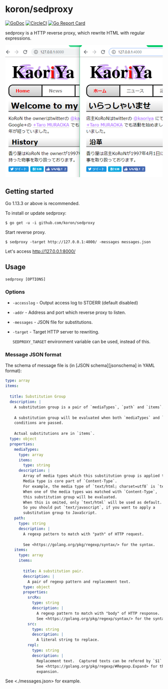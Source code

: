 # koron/sedproxy

[![GoDoc](https://godoc.org/github.com/koron/sedproxy?status.svg)](https://godoc.org/github.com/koron/sedproxy)
[![CircleCI](https://img.shields.io/circleci/project/github/koron/sedproxy/master.svg)](https://circleci.com/gh/koron/sedproxy/tree/master)
[![Go Report Card](https://goreportcard.com/badge/github.com/koron/sedproxy)](https://goreportcard.com/report/github.com/koron/sedproxy)

sedproxy is a HTTP reverse proxy, which rewrite HTML with regular expressions.

![](./sample.png)

## Getting started

Go 1.13.3 or above is recommended.

To install or update sedproxy:

```console
$ go get -u -i github.com/koron/sedproxy
```

Start reverse proxy.

```console
$ sedproxy -target http://127.0.0.1:4000/ -messages messages.json
```

Let's access http://127.0.0.1:8000/


## Usage

```
sedproxy [OPTIONS]
```

### Options

* `-accesslog` - Output access log to STDERR (default disabled)
* `-addr` - Address and port which reverse proxy to listen.
* `-messages` - JSON file for substitutions.
* `-target` - Target HTTP server to rewriting.

    `SEDPROXY_TARGET` environment variable can be used, instead of this.

### Message JSON format

The schema of message file is (in [JSON schema][jsonschema] in YAML format):

```yaml
type: array
items:

  title: Substitution Group
  description: |
    A substitution group is a pair of `mediaTypes`, `path` and `items`.

    A substitution group will be evaluated when both `mediaTypes` and `path`
    conditions are passed.

    Actual substitutions are in `items`.
  type: object
  properties:
    mediaTypes:
      type: array
      items:
        type: string
      description: |
        Array of media types which this substitution group is applied to.
        Media type is core part of `Content-Type`.
        For example, the media type of `text/html; charset=utf8` is `text/html`.
        When one of the media types was matched with `Content-Type`,
        this substitution group will be evaluated.
        When this is omited, only `text/html` will be used as default.
        So you should put `text/javascript`, if you want to apply a
        substitution group to JavaScript.
    path:
      type: string
      description: |
        A regexp pattern to match with "path" of HTTP request.

        See <https://golang.org/pkg/regexp/syntax/> for the syntax.
    items:
      type: array
      items:

        title: A substitution pair.
        description: |
          A pair of regexp pattern and replacement text.
        type: object
        properties:
          srcRx:
            type: string
            description: |
              A regexp pattern to match with "body" of HTTP response.
              See <https://golang.org/pkg/regexp/syntax/> for the syntax.
          src:
            type: string
            description: |
              A literal string to replace.
          repl:
            type: string
            description: |
              Replacement text.  Captured texts can be refered by `$1` or so.
              See <https://golang.org/pkg/regexp/#Regexp.Expand> for the
              expansion.
```

See <./messages.json> for example.
